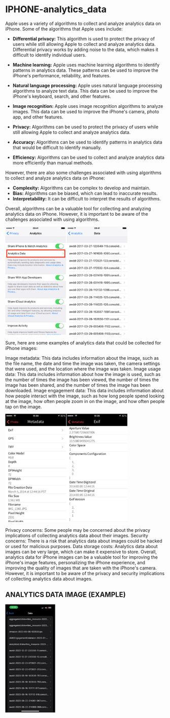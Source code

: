 # IPHONE-analytics_data

Apple uses a variety of algorithms to collect and analyze analytics data on iPhone. Some of the algorithms that Apple uses include:

* **Differential privacy:** This algorithm is used to protect the privacy of users while still allowing Apple to collect and analyze analytics data. Differential privacy works by adding noise to the data, which makes it difficult to identify individual users.
* **Machine learning:** Apple uses machine learning algorithms to identify patterns in analytics data. These patterns can be used to improve the iPhone's performance, reliability, and features.
* **Natural language processing:** Apple uses natural language processing algorithms to analyze text data. This data can be used to improve the iPhone's keyboard, search, and other features.
* **Image recognition:** Apple uses image recognition algorithms to analyze images. This data can be used to improve the iPhone's camera, photo app, and other features.


* **Privacy:** Algorithms can be used to protect the privacy of users while still allowing Apple to collect and analyze analytics data.
* **Accuracy:** Algorithms can be used to identify patterns in analytics data that would be difficult to identify manually.
* **Efficiency:** Algorithms can be used to collect and analyze analytics data more efficiently than manual methods.

However, there are also some challenges associated with using algorithms to collect and analyze analytics data on iPhone:

* **Complexity:** Algorithms can be complex to develop and maintain.
* **Bias:** Algorithms can be biased, which can lead to inaccurate results.
* **Interpretability:** It can be difficult to interpret the results of algorithms.

Overall, algorithms can be a valuable tool for collecting and analyzing analytics data on iPhone. However, it is important to be aware of the challenges associated with using algorithms.


<p>
<img src="view-diagnostic-and-usage-data-on-iPhone.png" height=340/>
</p>  


Sure, here are some examples of analytics data that could be collected for iPhone images:

Image metadata: This data includes information about the image, such as the file name, the date and time the image was taken, the camera settings that were used, and the location where the image was taken.
Image usage data: This data includes information about how the image is used, such as the number of times the image has been viewed, the number of times the image has been shared, and the number of times the image has been downloaded.
Image engagement data: This data includes information about how people interact with the image, such as how long people spend looking at the image, how often people zoom in on the image, and how often people tap on the image.


<p>
<img src="exif-metadata-iPhone-photo.png" height=340/>
</p>  

Privacy concerns: Some people may be concerned about the privacy implications of collecting analytics data about their images.
Security concerns: There is a risk that analytics data about images could be hacked or used for malicious purposes.
Data storage costs: Analytics data about images can be very large, which can make it expensive to store.
Overall, analytics data for iPhone images can be a valuable tool for improving the iPhone's image features, personalizing the iPhone experience, and improving the quality of images that are taken with the iPhone's camera. However, it is important to be aware of the privacy and security implications of collecting analytics data about images.

<h2> ANALYTICS DATA IMAGE (EXAMPLE)</h2>


<p>
<img src="https://github.com/Gowthambalan/IPHONE-analytics_data/blob/main/data%20image.jpeg" height=340/>
</p>  



